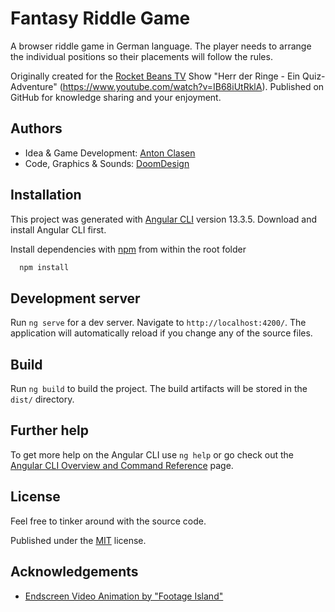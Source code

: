 
# Fantasy Riddle Game

A browser riddle game in German language.
The player needs to arrange the individual positions so their placements will follow the rules.

Originally created for the [Rocket Beans TV](https://rocketbeans.tv) Show "Herr der Ringe - Ein Quiz-Adventure" (https://www.youtube.com/watch?v=IB68iUtRklA).
Published on GitHub for knowledge sharing and your enjoyment.




## Authors

- Idea & Game Development: [Anton Clasen](https://twitter.com/ToniMarony32)
- Code, Graphics & Sounds: [DoomDesign](https://www.doom-design.com)


## Installation
This project was generated with [Angular CLI](https://github.com/angular/angular-cli) version 13.3.5. Download and install Angular CLI first.


Install dependencies with [npm](https://www.npmjs.com/) from within the root folder

```bash
  npm install
```


## Development server

Run `ng serve` for a dev server. Navigate to `http://localhost:4200/`. The application will automatically reload if you change any of the source files.

## Build

Run `ng build` to build the project. The build artifacts will be stored in the `dist/` directory.

## Further help

To get more help on the Angular CLI use `ng help` or go check out the [Angular CLI Overview and Command Reference](https://angular.io/cli) page.

## License

Feel free to tinker around with the source code.

Published under the [MIT](https://choosealicense.com/licenses/mit/) license.


## Acknowledgements

 - [Endscreen Video Animation by "Footage Island"](https://www.youtube.com/c/footageisland)
